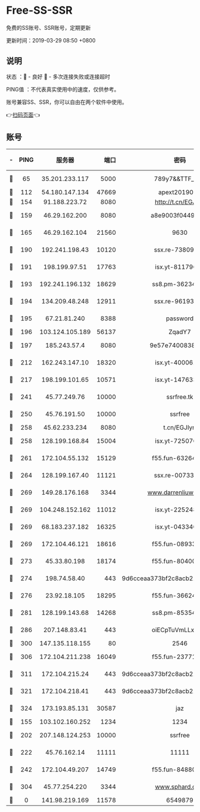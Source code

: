 # Free-SS-SSR

免费的SS账号、SSR账号，定期更新

更新时间：2019-03-29 08:50 +0800

## 说明

状态     ：🙂 - 良好 🙁 - 多次连接失败或连接超时

PING值   ：不代表真实使用中的速度，仅供参考。

账号兼容SS、SSR，你可以自由在两个软件中使用。

👉[扫码页面](https://liesauer.github.io/Free-SS-SSR/)👈

## 账号

|-|PING|服务器|端口|密码|加密方式|区域|
|:----:|:----:|:-----:|-----:|:----:|:----:|:----:|
|🙂|65|35.201.233.117|5000|789y7&&TTF_+><|aes-256-cfb|US|
|🙂|112|54.180.147.134|47669|apext2019001|chacha20|KR|
|🙂|154|91.188.223.72|8080|http://t.cn/EGJIyrl|rc4-md5|RU|
|🙂|159|46.29.162.200|8080|a8e9003f0449cea5|chacha20-ietf|RU|
|🙂|165|46.29.162.104|21560|9630|aes-128-ctr|RU|
|🙂|190|192.241.198.43|10120|ssx.re-73809534|aes-256-cfb|US|
|🙂|191|198.199.97.51|17763|isx.yt-81179662|aes-256-cfb|US|
|🙂|193|192.241.196.132|18629|ss8.pm-36234428|aes-256-cfb|US|
|🙂|194|134.209.48.248|12911|ssx.re-96193114|aes-256-cfb|US|
|🙂|195|67.21.81.240|8388|password|aes-256-cfb|US|
|🙂|196|103.124.105.189|56137|ZqadY7|chacha20|US|
|🙂|197|185.243.57.4|8080|9e57e7400838a01e|chacha20-ietf|US|
|🙂|212|162.243.147.10|18320|isx.yt-40006100|aes-256-cfb|US|
|🙂|217|198.199.101.65|10571|isx.yt-14763389|aes-256-cfb|US|
|🙂|241|45.77.249.76|10000|ssrfree.tk|aes-256-cfb|SG|
|🙂|250|45.76.191.50|10000|ssrfree|aes-256-cfb|SG|
|🙂|258|45.62.233.234|8080|t.cn/EGJIyrl|rc4-md5|CA|
|🙂|258|128.199.168.84|15004|isx.yt-72507623|aes-256-cfb|SG|
|🙂|261|172.104.55.132|15129|f55.fun-63264424|aes-256-cfb|SG|
|🙂|264|128.199.167.40|11121|ssx.re-00733888|aes-256-cfb|SG|
|🙂|269|149.28.176.168|3344|www.darrenliuwei.com|aes-256-cfb|AU|
|🙂|269|104.248.152.162|11012|isx.yt-22524807|aes-256-cfb|SG|
|🙂|269|68.183.237.182|16325|isx.yt-04334006|aes-256-cfb|SG|
|🙂|269|172.104.46.121|18616|f55.fun-08933547|aes-256-cfb|SG|
|🙂|273|45.33.80.198|18174|f55.fun-80400904|aes-256-cfb|US|
|🙂|274|198.74.58.40|443|9d6cceaa373bf2c8acb22e60b6a58be6|aes-256-cfb|US|
|🙂|276|23.92.18.105|18295|f55.fun-36624119|aes-256-cfb|US|
|🙂|281|128.199.143.68|14268|ss8.pm-85354499|aes-256-cfb|SG|
|🙂|286|207.148.83.41|443|oiECpTuVmLLxk4Ts|aes-256-cfb|AU|
|🙂|300|147.135.118.155|80|2546|chacha20|US|
|🙂|306|172.104.211.238|16049|f55.fun-23771656|aes-256-cfb|US|
|🙂|311|172.104.215.24|443|9d6cceaa373bf2c8acb22e60b6a58be6|aes-256-cfb|US|
|🙂|321|172.104.218.41|443|9d6cceaa373bf2c8acb22e60b6a58be6|aes-256-cfb|US|
|🙂|324|173.193.85.131|30587|jaz|aes-256-cfb|US|
|🙂|155|103.102.160.252|1234|1234|rc4-md5|JP|
|🙂|202|207.148.124.253|10000|ssrfree|aes-256-cfb|SG|
|🙂|222|45.76.162.14|11111|11111|aes-256-cfb|SG|
|🙂|242|172.104.49.207|14749|f55.fun-84880621|aes-256-cfb|SG|
|🙁|304|45.77.254.220|3344|www.sphard.com|aes-256-cfb|SG|
|🙁|0|141.98.219.169|11578|6549879|chacha20|US|
